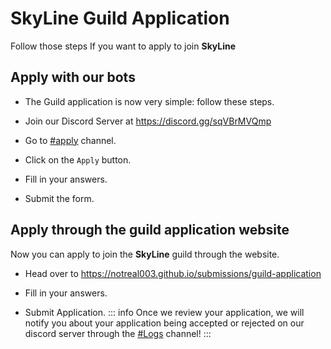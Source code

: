 # SkyLine Guild Application

Follow those steps If you want to apply to join __SkyLine__
## Apply with our bots

- The Guild application is now very simple: follow these steps.

- Join our Discord Server at https://discord.gg/sqVBrMVQmp

- Go to [#apply](https://discord.com/channels/1133013542208020531/1133428787795722302) channel.

- Click on the `Apply` button.

- Fill in your answers.

- Submit the form.

## Apply through the guild application website

Now you can apply to join the __SkyLine__ guild through the website.
 
- Head over to https://notreal003.github.io/submissions/guild-application

- Fill in your answers.

- Submit Application.
::: info
Once we review your application, we will notify you about your application being accepted or rejected on our discord server through the [#Logs](https://discord.com/channels/1133013542208020531/1133428794506608661) channel!
:::
